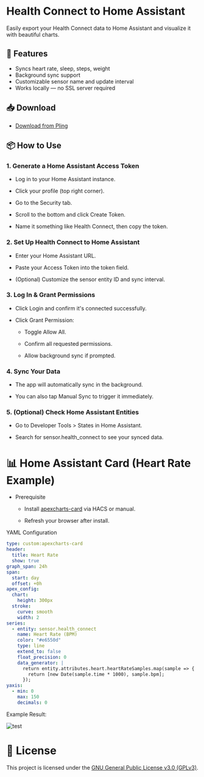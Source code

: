 # Health Connect to Home Assistant

Easily export your Health Connect data to Home Assistant and visualize it with beautiful charts.

## 🚀 Features
- Syncs heart rate, sleep, steps, weight
- Background sync support
- Customizable sensor name and update interval
- Works locally — no SSL server required

## 📥 Download

- [Download from Pling](https://www.pling.com/p/2280404/)

## 📦 How to Use

### 1. Generate a Home Assistant Access Token

- Log in to your Home Assistant instance.

- Click your profile (top right corner).

- Go to the Security tab.

- Scroll to the bottom and click Create Token.

- Name it something like Health Connect, then copy the token.

### 2. Set Up Health Connect to Home Assistant

- Enter your Home Assistant URL.

- Paste your Access Token into the token field.

- (Optional) Customize the sensor entity ID and sync interval.

### 3. Log In & Grant Permissions

- Click Login and confirm it's connected successfully.

- Click Grant Permission:

  - Toggle Allow All.

  - Confirm all requested permissions.

  - Allow background sync if prompted.

### 4. Sync Your Data

- The app will automatically sync in the background.

- You can also tap Manual Sync to trigger it immediately.

### 5. (Optional) Check Home Assistant Entities

- Go to Developer Tools > States in Home Assistant.

- Search for sensor.health_connect to see your synced data.

# 📊 Home Assistant Card (Heart Rate Example)

- Prerequisite

  - Install [apexcharts-card](https://github.com/RomRider/apexcharts-card) via HACS or manual.

  - Refresh your browser after install.

YAML Configuration
```yaml
type: custom:apexcharts-card
header:
  title: Heart Rate
  show: true
graph_span: 24h
span:
  start: day
  offset: +0h
apex_config:
  chart:
    height: 300px
  stroke:
    curve: smooth
    width: 2
series:
  - entity: sensor.health_connect
    name: Heart Rate (BPM)
    color: "#e6550d"
    type: line
    extend_to: false
    float_precision: 0
    data_generator: |
      return entity.attributes.heart.heartRateSamples.map(sample => {
        return [new Date(sample.time * 1000), sample.bpm];
      });
yaxis:
  - min: 0
    max: 150
    decimals: 0
```

Example Result:

![test](https://github.com/user-attachments/assets/9cf7837a-4ba3-4efe-84ae-1ae1bd5ceae0)

# 📝 License

This project is licensed under the [GNU General Public License v3.0 (GPLv3)](https://github.com/AyraHikari/HealthConnect_to_HomeAssistant/blob/master/LICENSE).
